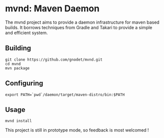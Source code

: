 # mvnd: Maven Daemon

The mvnd project aims to provide a daemon infrastructure for maven based builds.  It borrows techniques from Gradle and Takari to provide a simple and efficient system.

## Building

```
git clone https://github.com/gnodet/mvnd.git
cd mvnd
mvn package
```

## Configuring

```
export PATH=`pwd`/daemon/target/maven-distro/bin:$PATH
```

## Usage

```
mvnd install
```

This project is still in prototype mode, so feedback is most welcomed !
